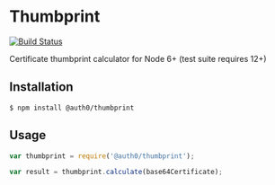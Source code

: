 Thumbprint
==========

[![Build Status](https://travis-ci.org/auth0/thumbprint.svg?branch=master)](https://travis-ci.org/auth0/thumbprint)

Certificate thumbprint calculator for Node 6+ (test suite requires 12+)

## Installation

    $ npm install @auth0/thumbprint

## Usage

```javascript
var thumbprint = require('@auth0/thumbprint');

var result = thumbprint.calculate(base64Certificate);
```